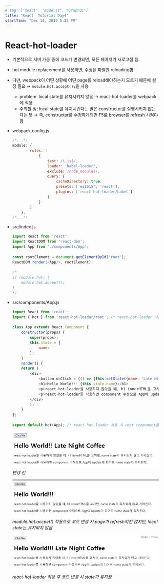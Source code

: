 ```yaml
---
# tag: ["React", "Node.js", "GraphQL"]
title: "React  Tutorial Day4"
startTime: "Dec 14, 2019 5:32 PM"
---
```


# React-hot-loader

- 기본적으로 서버 가동 중에 코드가 변경되면, 모든 페이지가 새로고침 됨.
- hot module replacement를 사용하면, 수정된 파일만 reloading함
- 다만, webpack이 어떤 상황에 어떤 page를 reload해야하는지 모르기 떄문에 설정 필요 →  `module.hot.accept();`을 사용
    - problem: local state를 유지시키지 않음 → react-hot-loader를 webpack에 적용
    - 주의할 점: local state를 유지시킨다는 말은 constructor를 실행시키지 않는다는 뜻 → 즉, constructor를 수정하게되면 F5로 browser를 refresh 시켜야 함
- webpack.config.js
    ```javascript
    /*...*/
    module: {
            rules: [
                {
                    test: /\.js$/,
                    loader: 'babel-loader',
                    exclude: /node_modules/,
                    query: {
                        cacheDirectory: true,
                        presets: ['es2015', 'react'],
                        plugins: ['react-hot-loader/babel'] 
                    }
                }
            ]
        },
    /*...*/
    ```
- src/index.js    
    ```javascript
    import React from 'react';
    import ReactDOM from 'react-dom';
    import App from './components/App';
    
    const rootElement = document.getElementById('root');
    ReactDOM.render(<App/>, rootElement);
    
    /*
    if (module.hot) {
        module.hot.accept();
    }
    */
    ```
- src/components/App.js
    ```javascript
    import React from 'react';
    import { hot } from 'react-hot-loader/root'; /* react-hot-loader 사용 시 import 해줘야함 */
    
    class App extends React.Component {
        constructor(props) {
            super(props);
            this.state = {
                name: ''
            };
        }
        render() {
        return (
            <div>
                <button onClick = {() => {this.setState({name: 'Late Night Coffee'});}}>Click Me</button>
                <h1>Hello World!!! {this.state.name}</h1>
                <p>react-hot-loader을 사용하지 않았을 때, h1 innerHTML을 고치면, name state가 유지되지 않고 사라진다.</p>
                <p>react-hot-loader를 사용하면 component 수정으로 App이 update가 되어도 name state가 유지된다.</p>
            </div>
            );
        }
    };
    
    export default hot(App); /* react-hot-loader 사용 시 root component를 hot-exported로 변환해줘야함 */
    ```
    ![Day4/Untitled.png](Day4/Untitled.png)
    *변경 전*

    ![Day4/Untitled1.png](Day4/Untitled1.png)
    *module.hot.accpet() 적용으로 코드 변경 시 page가 refresh되진 않지만, local state는 유지되지 않음*

    ![Day4/Untitled2.png](Day4/Untitled2.png)
    *react-hot-loader 적용 후 코드 변경 시 state가 유지됨*